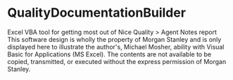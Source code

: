 # QualityDocumentationBuilder
Excel VBA tool for getting most out of Nice Quality > Agent Notes report
This software design is wholly the property of Morgan Stanley and is only displayed here to illustrate the author's, Michael Mosher, ability with Visual Basic for Applications (MS Excel). The contents are not available to be copied, transmitted, or executed without the express permission of Morgan Stanley.
